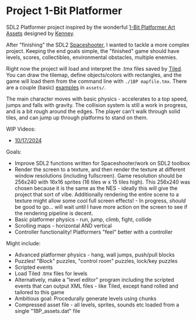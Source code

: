 # Project 1-Bit Platformer

SDL2 Platformer project inspired by the wonderful [1-Bit
Platformer Art Assets](https://kenney.nl/assets/1-bit-platformer-pack) designed by
[Kenney](https://kenney.nl).

After "finishing" the SDL2
[Spaceshooter](https://github.com/zwilder/spaceShooter/), I wanted to tackle a
more complex project. Keeping the end goals simple, the "finished" game should
have levels, scores, collectibles, environmental obstacles, multiple enemies.

Right now the project will load and interpret the .tmx files saved by
[Tiled](https://www.mapeditor.org/). You can draw the tilemap, define
objects/colors with rectangles, and the game will load them from the command
line with `./1BP mapfile.tmx`. There are a couple (basic)
[examples](https://github.com/zwilder/Project_1BP/blob/master/assets/MapB.tmx)
in `assets/`.

The main character moves with basic physics - accelerates to a top speed, jumps
and falls with gravity. The collision system is still a work in progress, and is
a bit rough around the edges. The player can't walk through solid tiles, and can
jump up through platforms to stand on them. 


WIP Videos:
- [10/17/2024](https://zwilder.github.io/assets/Various/1BP_WIP_241017.mp4)

Goals:
- Improve SDL2 functions written for Spaceshooter/work on SDL2 toolbox
- Render the screen to a texture, and then render the texture at different
  window resolutions (including fullscreen). Game resolution should be 256x240
with 16x16 sprites (16 tiles w x 15 tiles high). This 256x240 was chosen because
it is the same as the NES - ideally this will give the project that sort of
vibe. Additionally rendering the entire scene to a texture might allow some cool
full screen effects! - In progress, _should_ be good to go... will wait until I
have more action on the screen to see if the rendering pipeline is decent.
- Basic platformer physics - run, jump, climb, fight, collide
- Scrolling maps - horizontal AND vertical
- Controller functionality! Platformers "feel" better with a controller

Might include:
- Advanced platformer physics - hang, wall jumps, push/pull blocks
- Puzzles! "Block" puzzles, "control room" puzzles, lock/key puzzles
- Scripted events
- Load Tiled .tmx files for levels
- Alternatively, make a "level editor" program including the scripted events
  that can output XML files - like Tiled, except hand rolled and tailored to
this game
- Ambitious goal: Procedurally generate levels using chunks 
- Compressed asset file - all levels, sprites, sounds etc loaded from a single
  "1BP_assets.dat" file
